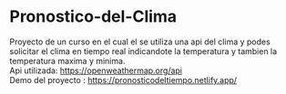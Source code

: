 # Pronostico-del-Clima
Proyecto de un curso en el cual el se utiliza una api del clima y podes solicitar el clima en tiempo real indicandote la temperatura y tambien la temperatura maxima y minima. <br>
Api utilizada: https://openweathermap.org/api <br>
Demo del proyecto : https://pronosticodeltiempo.netlify.app/
